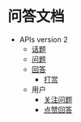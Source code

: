 # 问答文档

- APIs version 2
    - [话题](api2/topic.md)
    - [问题](api2/question.md)
    - [回答](api2/answer.md)
        - [打赏](api2/answer-reward.md)
    - 用户
        - [关注问题](api2/user-question-watch.md)
        - [点赞回答](api2/user-answer-like.md)
